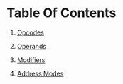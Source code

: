 # Table Of Contents

1. [Opcodes](redcode/opcodes)

1. [Operands](redcode/operands)

1. [Modifiers](redcode/modifiers)

1. [Address Modes](redcode/address_modes)
